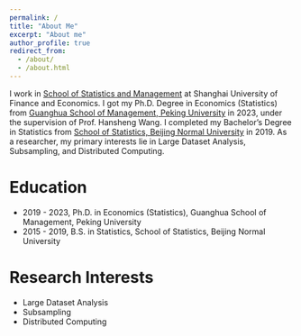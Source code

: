 ```yaml
---
permalink: /
title: "About Me"
excerpt: "About me"
author_profile: true
redirect_from: 
  - /about/
  - /about.html
---
```


<!-- ![](../images/bio-photo.jpg) -->

<!-- I am currently an associate professor in [School of Data Science](http://www.sds.fudan.edu.cn/wp/) at Fudan University. I got my Ph.D. degree in Economics (Statistics) from [Guanghua School of Management, Peking University](http://www.gsm.pku.edu.cn/) in 2017, under the supervision of [Prof. Hansheng Wang](http://hansheng.gsm.pku.edu.cn/). During 2017-2018 I worked as a postdoctoral research assistant in [Department of Statistics, Penn State University](http://stat.psu.edu/) with [Prof. Runze Li](http://personal.psu.edu/ril4/). My research interests are mainly on network data modelling and business statistics.  -->

I work in [School of Statistics and Management](https://ssm.sufe.edu.cn/) at Shanghai University of Finance and Economics. I got my Ph.D. Degree in Economics (Statistics) from [Guanghua School of Management, Peking University](http://www.gsm.pku.edu.cn/) in 2023, under the supervision of Prof. Hansheng Wang. I completed my Bachelor’s Degree in Statistics from [School of Statistics, Beijing Normal University](http://stat.bnu.edu.cn/) in 2019.  As a researcher, my primary interests lie in Large Dataset Analysis, Subsampling, and Distributed Computing.



# Education

- 2019 - 2023, Ph.D. in Economics (Statistics), Guanghua School of Management, Peking University
- 2015 - 2019, B.S. in Statistics, School of Statistics, Beijing Normal University

# Research Interests

- Large Dataset Analysis
- Subsampling
- Distributed Computing



